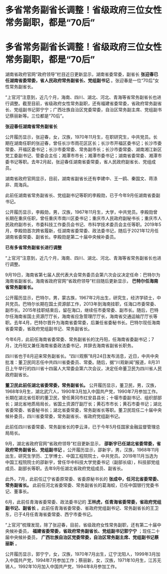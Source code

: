 # 多省常务副省长调整！省级政府三位女性常务副职，都是“70后”

# 多省常务副省长调整！省级政府三位女性常务副职，都是“70后”

湖南省政府官网“政府领导”栏目近日更新显示，湖南省委常委，副省长 **张迎春已任湖南省委常委，省人民政府常务副省长、党组副书记**
。张迎春是一位“70后”女性常务副省长。

“上官河”注意到，近几个月，海南、四川、湖北、河北、青海等省常务副省长也进行调整。截至目前，省级政府女性常务副职，还有福建省委常委，省政府常务副省长、党组副书记郭宁宁；广西壮族自治区党委常委，自治区常务副主席、党组副书记蔡丽新等。三位都是“70后”。

**张迎春任湖南省常务副省长**

公开履历显示，张迎春，女，汉族，1970年11月生，在职研究生，中共党员。长期在湖南任职的张迎春，曾任长沙市雨花区区长；长沙市开福区委书记；长沙市委常委、开福区委书记；长沙市委常委、常务副市长；长沙市委常委、湖南湘江新区党工委副书记、管委会主任；湘潭市市长；湘潭市委书记；湖南省委常委、湘潭市委书记等职。去年2月起，张迎春任湖南省委常委，省人民政府副省长、党组成员。

湖南省政府官网显示，目前，湖南省副省长还有李建中、王一鸥、秦国文、蒋涤非、周海兵。

此前任湖南省常务副省长、党组副书记等职的李殿勋，已于今年9月任湖南省委副书记。

公开履历显示，李殿勋，男，汉族，1967年11月生，大学，中共党员。李殿勋曾长期在重庆任职，曾任重庆市南川区委书记；重庆市人民政府副秘书长；重庆市人民政府副市长，市委科技工作委员会书记、市科学技术委员会主任等职。2019年5月，李殿勋首次跨省履新，任湖南省委常委、政法委书记，随后于2021年12月任湖南省委常委、副省长。李殿勋是第二十届中央候补委员。

**已有多省常务副省长进行调整**

“上官河”注意到，近几个月，海南、四川、湖北、河北、青海等省常务副省长也进行调整。

9月19日，海南省第七届人民代表大会常务委员会第六次会议决定任命：巴特尔为海南省副省长。海南省政府官网“省政府领导”栏目随后更新显示，
**巴特尔任海南省常务副省长。**

公开履历显示，巴特尔，男，蒙古族，1967年2月出生，研究生，经济学硕士，中共党员。巴特尔长期在国土资源部工作，2013年到海南挂职，任海口市委常委、副市长。2015年挂职结束后，留在海口，继续任市委常委、副市长。随后，巴特尔任海南省国土资源厅厅长，海南省应急管理厅厅长，海南省交通运输厅厅长等职。去年4月，巴特尔晋升为海南省委常委，后兼任省委秘书长。巴特尔现任海南省委常委，省政府党组副书记、常务副省长。

今年6月，此前任海南省委常委、常务副省长的沈丹阳，任海南省委副书记；7月，沈丹阳又兼任海南省委政法委书记，并辞去海南省副省长职务。

四川省也于8月迎来常务副省长。“四川观察”8月24日发布消息，近日，中共中央批准：董卫民同志任中共四川省委委员、常委。随后，据“川观新闻”报道，8月31日上午举行的四川省十四届人大常委会第六次会议，决定任命董卫民为四川省人民政府副省长。

**董卫民此前任湖北省委常委，常务副省长。**
公开履历显示，董卫民，男，汉族，1968年9月生，湖北武穴人，1990年3月加入中国共产党，1990年7月参加工作。长期在湖北省任职的董卫民，曾任黄冈市红安县县长；十堰市委副书记、组织部部长；湖北省地质局局长，省国土资源厅副厅长；黄石市市长；黄石市委书记；湖北省委常委、省委秘书长；湖北省委常委，常务副省长等职。董卫民现任二十届中央候补委员，四川省委常委，常务副省长、省政府党组副书记。

此前任四川省委常委、常务副省长的李云泽，已于今年5月任国家金融监督管理总局局长。

9月，湖北省政府官网“省政府领导”栏目更新显示， **邵新宇已任湖北省委常委，省政府常务副省长、党组副书记**
。公开履历显示，邵新宇，男，汉族，1968年11月出生，研究生学历、工学博士、中国工程院院士，中共党员。2019年11月当选为中国工程院院士的邵新宇，曾任华中科技大学党委书记（副部长级），科技部党组成员、副部长等职。去年9月任湖北省政府党组成员、副省长。

此外，7月，此前任辽宁省委原常委、省委原秘书长的 **张成中，任河北省委常委、常务副省长。**
此前任河北省委常委、常务副省长的葛海蛟，已任中国银行党委书记、董事长。

6月，此前任青海省委常委、政法委书记的 **王林虎，任青海省委常委，省政府党组副书记、副省长**
。此前任青海省委常委、省政府党组副书记、常务副省长的王卫东，已于4月任青海省委常委、西宁市委书记。

“上官河”梳理发现，除了张迎春，目前，省级政府女性常务副职，还有第二十届中央候补委员， **福建省委常委，省政府常务副省长、党组副书记郭宁宁**
；现任二十届中央候补委员， **广西壮族自治区党委常委，自治区常务副主席、党组副书记蔡丽新** 。

公开履历显示，郭宁宁，女，汉族，1970年7月出生，辽宁沈阳人，1999年3月加入中国共产党，1994年7月参加工作；蔡丽新，女，汉族，1971年10月生，江苏无锡人，1992年10月加入中国共产党，1994年8月参加工作。

